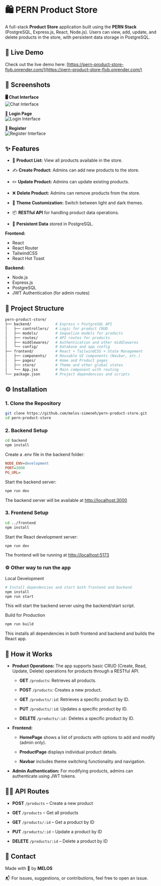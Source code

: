 
# 🛍️ PERN Product Store

A full-stack **Product Store** application built using the **PERN Stack** (PostgreSQL, Express.js, React, Node.js). Users can view, add, update, and delete products in the store, with persistent data storage in PostgreSQL.

## 🚀 Live Demo

Check out the live demo here: [https://pern-product-store-fjyb.onrender.com/](https://pern-product-store-fjyb.onrender.com/)

## 📸 Screenshots

**🖥️ Chat Interface**  
![Chat Interface](chat_ui.png)

**🔐 Login Page**  
![Login Interface](login_ui.png)

**📝 Register**  
![Register Interface](signup_ui.png)

## ✨ Features

- 🏪 **Product List:** View all products available in the store.

- ✍️ **Create Product:** Admins can add new products to the store.

- ✏️ **Update Product:** Admins can update existing products.

- ❌ **Delete Product:** Admins can remove products from the store.

- 🎨 **Theme Customization:** Switch between light and dark themes.

- 📦 **RESTful API** for handling product data operations.

- 🔄 **Persistent Data** stored in PostgreSQL.

**Frontend:**

- React
- React Router
- TailwindCSS
- React Hot Toast

**Backend:**

- Node.js
- Express.js
- PostgreSQL
- JWT Authentication (for admin routes)

## 📁 Project Structure

```bash
pern-product-store/
├── backend/           # Express + PostgreSQL API
│   ├── controllers/   # Logic for product CRUD
│   ├── models/        # Sequelize models for products
│   ├── routes/        # API routes for products
│   ├── middlewares/   # Authentication and other middlewares
│   └── config/        # Database and app config
├── frontend/          # React + TailwindCSS + State Management
│   ├── components/    # Reusable UI components (Navbar, etc.)
│   ├── pages/         # Home and Product pages
│   ├── store/         # Theme and other global states
│   └── App.jsx        # Main component with routing
└── package.json       # Project dependencies and scripts
```

## ⚙️ Installation

### 1. Clone the Repository

```bash
git clone https://github.com/melos-simeneh/pern-product-store.git
cd pern-product-store
```

### 2. Backend Setup

```bash
cd backend
npm install
```

Create a .env file in the backend folder:

```ini
NODE_ENV=development
PORT=3000
PG_URL=
```

Start the backend server:

```bash
npm run dev
```

The backend server  will be available at [http://localhost:3000](http://localhost:3000)

### 3. Frontend Setup

```bash
cd ../frontend
npm install
```

Start the React development server:

```bash
npm run dev
```

The frontend will be running at [http://localhost:5173](http://localhost:5173)

### ⚙️ Other way to run the app

Local Development

```bash
# Install dependencies and start both frontend and backend
npm install
npm run start
```

This will start the backend server using the backend/start script.

Build for Production

```bash
npm run build
```

This installs all dependencies in both frontend and backend and builds the React app.

## 🔌 How it Works

- **Product Operations:** The app supports basic CRUD (Create, Read, Update, Delete) operations for products through a RESTful API.

  - **GET** `/products`: Retrieves all products.

  - **POST** `/products`: Creates a new product.

  - **GET** `/products/:id`: Retrieves a specific product by ID.

  - **PUT** `/products/:id`: Updates a specific product by ID.

  - **DELETE** `/products/:id:` Deletes a specific product by ID.

- **Frontend:**

  - **HomePage** shows a list of products with options to add and modify (admin only).

  - **ProductPage** displays individual product details.

  - **Navbar** includes theme switching functionality and navigation.

- **Admin Authentication:** For modifying products, admins can authenticate using JWT tokens.

## 🧑‍💻 API Routes

- **POST** `/products` – Create a new product

- **GET** `/products` – Get all products

- **GET** `/products/:id` – Get a product by ID

- **PUT** `/products/:id` – Update a product by ID

- **DELETE** `/products/:id` – Delete a product by ID

## 📧 Contact

Made with 💚 by **MELOS**

📬 For issues, suggestions, or contributions, feel free to open an issue.
